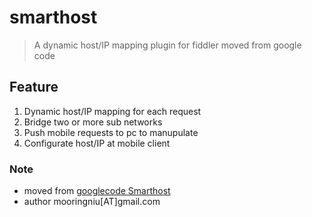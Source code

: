 smarthost
=========

> A dynamic host/IP mapping plugin for fiddler moved from google code 

## Feature ##
1. Dynamic host/IP mapping for each request
2. Bridge two or more sub networks 
3. Push mobile requests to pc to manupulate
4. Configurate host/IP at mobile client


### Note ###
* moved from [googlecode Smarthost](http://code.google.com/p/smarthost)
* author mooringniu[AT]gmail.com